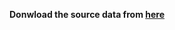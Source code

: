**Donwload the source data from [here](https://drive.google.com/file/d/1tXo2uBJg1RdeA9Ep3wwIqdCDseZ3rg1x/view?usp=sharing)**
